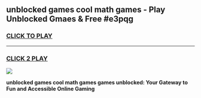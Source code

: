 
## unblocked games cool math games - Play Unblocked Gmaes & Free #e3pqg
<h3>
<a href="https://news.freeplayer.one?title=unblocked_games_cool_math_games&ref=26F">CLICK TO PLAY</a></h3>
<hr>

<h3>
<a href="https://news.freeplayer.one?title=unblocked_games_cool_math_games&ref=26F">CLICK 2 PLAY</a>
  
</h3>

<a href="https://news.freeplayer.one?title=unblocked_games_cool_math_games&ref=26F/"><img src="https://clearcache.store/games.png"></a>


**unblocked games cool math games games unblocked: Your Gateway to Fun and Accessible Online Gaming**
